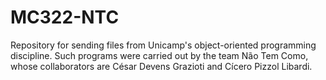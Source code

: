 # MC322-NTC
Repository for sending files from Unicamp's object-oriented programming discipline. Such programs were carried out by the team Não Tem Como, whose collaborators are César Devens Grazioti and Cícero Pizzol Libardi.
